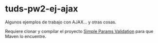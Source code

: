 # tuds-pw2-ej-ajax
Algunos ejemplos de trabajo con AJAX... y otras cosas.

Requiere clonar y compilar el proyecto [Simple Params Validation](https://github.com/mppfiles/utils-validation-simple) para que Maven lo encuentre.